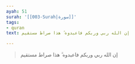 ```yaml
---
ayah: 51
surah: '[[003-Surah|سورة]]'
tags:
- quran
text: إن الله ربي وربكم فاعبدوه ۗ هذا صراط مستقيم

---
```

> إن الله ربي وربكم فاعبدوه ۗ هذا صراط مستقيم
